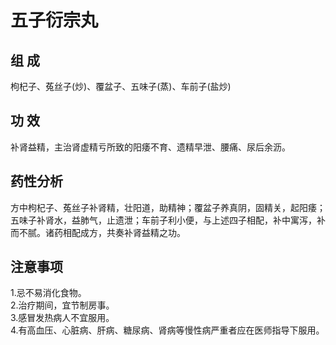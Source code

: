 # 五子衍宗丸
## 组    成
枸杞子、菟丝子(炒)、覆盆子、五味子(蒸)、车前子(盐炒) 
## 功    效
补肾益精，主治肾虚精亏所致的阳痿不育、遗精早泄、腰痛、尿后余沥。
## 药性分析
方中枸杞子、菟丝子补肾精，壮阳道，助精神；覆盆子养真阴，固精关，起阳痿；五味子补肾水，益肺气，止遗泄；车前子利小便，与上述四子相配，补中寓泻，补而不腻。诸药相配成方，共奏补肾益精之功。
## 注意事项  
1.忌不易消化食物。  
2.治疗期间，宜节制房事。  
3.感冒发热病人不宜服用。  
4.有高血压、心脏病、肝病、糖尿病、肾病等慢性病严重者应在医师指导下服用。